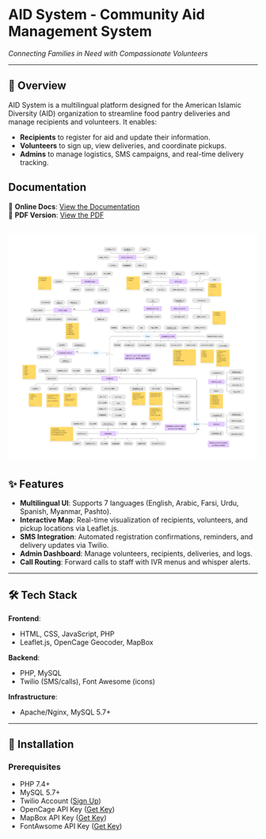 # AID System - Community Aid Management System  
*Connecting Families in Need with Compassionate Volunteers*  

---

## 📌 Overview  
AID System is a multilingual platform designed for the American Islamic Diversity (AID) organization to streamline food pantry deliveries and manage recipients and volunteers. It enables:
- **Recipients** to register for aid and update their information.  
- **Volunteers** to sign up, view deliveries, and coordinate pickups.  
- **Admins** to manage logistics, SMS campaigns, and real-time delivery tracking.  

## Documentation

📄 **Online Docs**: [View the Documentation](./Docs/SystemDocumentation.docx)  
📄 **PDF Version**: [View the PDF](./Docs/SystemDocumentation.pdf)

![ERD Diagram](./Docs/ERDiagram.png)
---

## ✨ Features  
- **Multilingual UI**: Supports 7 languages (English, Arabic, Farsi, Urdu, Spanish, Myanmar, Pashto).  
- **Interactive Map**: Real-time visualization of recipients, volunteers, and pickup locations via Leaflet.js.  
- **SMS Integration**: Automated registration confirmations, reminders, and delivery updates via Twilio.  
- **Admin Dashboard**: Manage volunteers, recipients, deliveries, and logs.  
- **Call Routing**: Forward calls to staff with IVR menus and whisper alerts.  

---

## 🛠️ Tech Stack  
**Frontend**:  
- HTML, CSS, JavaScript, PHP  
- Leaflet.js, OpenCage Geocoder, MapBox  

**Backend**:  
- PHP, MySQL  
- Twilio (SMS/calls), Font Awesome (icons)  

**Infrastructure**:  
- Apache/Nginx, MySQL 5.7+  

---

## 🚀 Installation  
### Prerequisites  
- PHP 7.4+  
- MySQL 5.7+  
- Twilio Account ([Sign Up](https://www.twilio.com/try-twilio))  
- OpenCage API Key ([Get Key](https://opencagedata.com/api))
- MapBox API Key ([Get Key](https://opencagedata.com/api](https://www.mapbox.com/address-autofill)))
- FontAwsome API Key ([Get Key](https://fontawesome.com/start))

